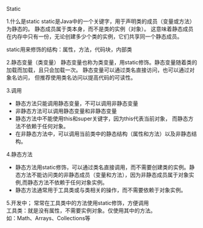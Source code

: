 Static

1.什么是static
static是Java中的一个关键字，用于声明类的成员（变量或方法）为静态的。
静态成员属于类本身，而不是类的实例（对象）。
这意味着静态成员在内存中只有一份，无论创建多少个类的实例，它们共享同一个静态成员。

static用来修饰的结构：属性，方法，代码块，内部类

2.静态变量（类变量）
静态变量也称为类变量，用static修饰。静态变量随着类的加载而加载，且只会加载一次。
静态变量可以通过类名直接访问，也可以通过对象名访问，
但推荐使用类名访问以提高代码的可读性。

3.调用
* 静态方法只能调用静态变量，不可以调用非静态变量
* 非静态方法可以调用静态变量和非静态变量
* 静态方法中不能使用this和super关键字，因为this代表当前对象，
而静态方法不依赖于任何对象。
* 在非静态方法中，可以调用当前类中的静态结构（属性和方法）以及非静态结构。

4.静态方法
* 静态方法用static修饰，可以通过类名直接调用，而不需要创建类的实例。静态方法不能访问类的非静态成员（变量和方法），因为非静态成员属于对象实例,而静态方法不依赖于任何对象实例。
* 静态方法通常用于工具类或与类相关的操作，而不需要依赖于对象实例。

5.开发中；
常常在工具类中的方法使用static修饰，方便调用<br>
工具类：就是没有属性，不需要实例对象。仅使用其中的方法。<br>
如：Math、Arrays、Collections等<br>